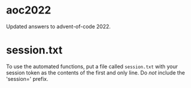 # aoc2022

Updated answers to advent-of-code 2022.

# session.txt

To use the automated functions, put a file called `session.txt` with your session token as the contents of the first and only line. Do *not* include the 'session=' prefix.
